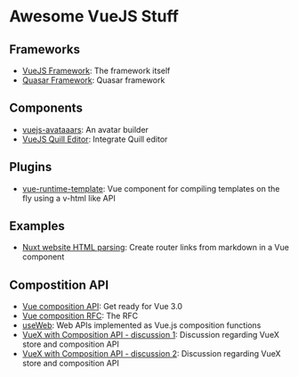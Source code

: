# Awesome VueJS Stuff

## Frameworks

- [VueJS Framework](https://vuejs.org): The framework itself
- [Quasar Framework](https://quasar.dev): Quasar framework

## Components

- [vuejs-avataaars](https://github.com/orgordin/vuejs-avataaars): An avatar builder
- [VueJS Quill Editor](https://surmon-china.github.io/vue-quill-editor/): Integrate Quill editor

## Plugins

- [vue-runtime-template](https://github.com/alexjoverm/v-runtime-template): Vue component for compiling templates on the fly using a v-html like API

## Examples

- [Nuxt website HTML parsing](https://github.com/nuxt/nuxtjs.org/blob/master/components/HtmlParser.vue): Create router links from markdown in a Vue component

## Compostition API

- [Vue composition API](https://github.com/vuejs/composition-api): Get ready for Vue 3.0
- [Vue composition RFC](https://vue-composition-api-rfc.netlify.com/#summary): The RFC
- [useWeb](https://logaretm.github.io/vue-use-web/): Web APIs implemented as Vue.js composition functions
- [VueX with Composition API - discussion 1](https://github.com/vuejs/composition-api/issues/8#issuecomment-506239327): Discussion regarding VueX store and composition API
- [VueX with Composition API - discussion 2](https://github.com/vuejs/composition-api/issues/18): Discussion regarding VueX store and composition API
